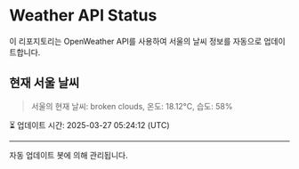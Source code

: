 
# Weather API Status

이 리포지토리는 OpenWeather API를 사용하여 서울의 날씨 정보를 자동으로 업데이트합니다.

## 현재 서울 날씨
> 서울의 현재 날씨: broken clouds, 온도: 18.12°C, 습도: 58%

⏳ 업데이트 시간: 2025-03-27 05:24:12 (UTC)

---
자동 업데이트 봇에 의해 관리됩니다.
